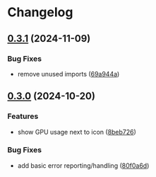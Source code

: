 # Changelog

## [0.3.1](https://github.com/luisbocanegra/plasma-intel-gpu-monitor/compare/v0.3.0...v0.3.1) (2024-11-09)


### Bug Fixes

* remove unused imports ([69a944a](https://github.com/luisbocanegra/plasma-intel-gpu-monitor/commit/69a944a6b0099287d95ef2c547321f15bae5b0a3))

## [0.3.0](https://github.com/luisbocanegra/plasma-intel-gpu-monitor/compare/v0.2.0...v0.3.0) (2024-10-20)


### Features

* show GPU usage next to icon ([8beb726](https://github.com/luisbocanegra/plasma-intel-gpu-monitor/commit/8beb726230b2641cfec540a48d3877532c488367))


### Bug Fixes

* add basic error reporting/handling ([80f0a6d](https://github.com/luisbocanegra/plasma-intel-gpu-monitor/commit/80f0a6dd5b44ca5d18257128e62022587dbf64c5))
